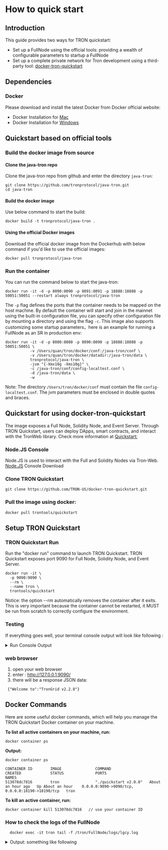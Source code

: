 # How to quick start

## Introduction

This guide provides two ways for TRON quickstart:
- Set up a FullNode using the official tools: providing a wealth of configurable parameters to startup a FullNode
- Set up a complete private network for Tron development using a third-party tool: [docker-tron-quickstart](https://github.com/TRON-US/docker-tron-quickstart)

## Dependencies

### Docker

Please download and install the latest Docker from Docker official website:
* Docker Installation for [Mac](https://docs.docker.com/docker-for-mac/install/)
* Docker Installation for [Windows](https://docs.docker.com/docker-for-windows/install/)   

## Quickstart based on official tools

### Build the docker image from source

#### Clone the java-tron repo

Clone the java-tron repo from github and enter the directory `java-tron`:
```
git clone https://github.com/tronprotocol/java-tron.git
cd java-tron
```

#### Build the docker image

Use below command to start the build:
```
docker build -t tronprotocol/java-tron .
```

#### Using the official Docker images

Download the official docker image from the Dockerhub with below command if you'd like to use the official images:
```
docker pull tronprotocol/java-tron
```

### Run the container

You can run the command below to start the java-tron:
```
docker run -it -d -p 8090:8090 -p 8091:8091 -p 18888:18888 -p 50051:50051 --restart always tronprotocol/java-tron 
```

The `-p` flag defines the ports that the container needs to be mapped on the host machine. By default the container will start and join in the mainnet
using the built-in configuration file, you can specify other configuration file by mounting a directory and using the flag `-c`.
This image also supports customizing some startup parameters，here is an example for running a FullNode as an SR in production env:
```
docker run -it -d -p 8080:8080 -p 8090:8090 -p 18888:18888 -p 50051:50051 \
           -v /Users/quan/tron/docker/conf:/java-tron/conf \
           -v /Users/quan/tron/docker/datadir:/java-tron/data \
           tronprotocol/java-tron \
           -jvm "{-Xmx10g -Xms10g}" \
           -c /java-tron/conf/config-localtest.conf \
           -d /java-tron/data \
           -w 
```
Note: The directory `/Users/tron/docker/conf` must contain the file `config-localtest.conf`. The jvm parameters must be enclosed in double quotes and braces.

## Quickstart for using docker-tron-quickstart

The image exposes a Full Node, Solidity Node, and Event Server. Through TRON Quickstart, users can deploy DApps, smart contracts, and interact with the TronWeb library.
Check more information at [Quickstart:](https://github.com/TRON-US/docker-tron-quickstart)

### Node.JS Console
  Node.JS is used to interact with the Full and Solidity Nodes via Tron-Web.  
  [Node.JS](https://nodejs.org/en/) Console Download
  
### Clone TRON Quickstart  
```shell
git clone https://github.com/TRON-US/docker-tron-quickstart.git
```  

### Pull the image using docker:
```shell
docker pull trontools/quickstart
```  

## Setup TRON Quickstart   
### TRON Quickstart Run
Run the "docker run" command to launch TRON Quickstart. TRON Quickstart exposes port 9090 for Full Node, Solidity Node, and Event Server.
```shell
docker run -it \
  -p 9090:9090 \
  --rm \
  --name tron \
  trontools/quickstart
```  
Notice: the option --rm automatically removes the container after it exits. This is very important because the container cannot be restarted, it MUST be run from scratch to correctly configure the environment.

### Testing

If everything goes well, your terminal console output will look like following : 
 <details>

<summary>Run Console Output </summary>
<!-- **Run Output:** -->
    ```

    [PM2] Spawning PM2 daemon with pm2_home=/root/.pm2
    [PM2] PM2 Successfully daemonized
    [PM2][WARN] Applications eventron not running, starting...
    [PM2] App [eventron] launched (1 instances)
    ┌──────────┬────┬─────────┬──────┬─────┬────────┬─────────┬────────┬─────┬───────────┬──────┬──────────┐
    │ App name │ id │ version │ mode │ pid │ status │ restart │ uptime │ cpu │ mem       │ user │ watching │
    ├──────────┼────┼─────────┼──────┼─────┼────────┼─────────┼────────┼─────┼───────────┼──────┼──────────┤
    │ eventron │ 0  │ N/A     │ fork │ 60  │ online │ 0       │ 0s     │ 0%  │ 25.4 MB   │ root │ disabled │
    └──────────┴────┴─────────┴──────┴─────┴────────┴─────────┴────────┴─────┴───────────┴──────┴──────────┘
    Use `pm2 show <id|name>` to get more details about an app
    Start the http proxy for dApps...
    [HPM] Proxy created: /  ->  http://127.0.0.1:18191
    [HPM] Proxy created: /  ->  http://127.0.0.1:18190
    [HPM] Proxy created: /  ->  http://127.0.0.1:8060

    Tron Quickstart listening on http://127.0.0.1:9090



    ADMIN /admin/accounts-generation
    Sleeping for 1 second...Waiting when nodes are ready to generate 10 accounts...
    (1) Waiting for sync...
    Slept.
    ...
    Loading the accounts and waiting for the node to mine the transactions...
    (1) Waiting for receipts...
    Sending 10000 USDL to TSjfWSWcKCrJ1DbgMZSCbSqNK8DsEfqM9p
    Sending 10000 USDL to THpWnj3dBQ5FrqW1KMVXXYSbHPtcBKeUJY
    Sending 10000 USDL to TWFTHaKdeHWi3oPoaBokyZFfA7q1iiiAAb
    Sending 10000 USDL to TFDGQo6f6dm9ikoV4Rc9NyTxMD5NNiSFJD
    Sending 10000 USDL to TDZZNigWitFp5aE6j2j8YcycF7DVjtogBu
    Sending 10000 USDL to TT8NRMcwdS9P3X9pvPC8JWi3x2zjwxZuhs
    Sending 10000 USDL to TBBJw6Bk7w2NSZeqmzfUPnsn6CwDJAXTv8
    Sending 10000 USDL to TVcgSLpT97mvoiyv5ChyhQ6hWbjYLWdCVB
    Sending 10000 USDL to TYjQd4xrLZQGYMdLJqsTCuXVGapPqUp9ZX
    Sending 10000 USDL to THCw6hPZpFcLCWDcsZg3W77rXZ9rJQPncD
    Sleeping for 3 seconds... Slept.
    (2) Waiting for receipts...
    Sleeping for 3 seconds... Slept.
    (3) Waiting for receipts...
    Sleeping for 3 seconds... Slept.
    (4) Waiting for receipts...
    Sleeping for 3 seconds... Slept.
    (5) Waiting for receipts...
    Sleeping for 3 seconds... Slept.
    (6) Waiting for receipts...
    Sleeping for 3 seconds... Slept.
    (7) Waiting for receipts...
    Done.

    Available Accounts
    ==================

    (0) TSjfWSWcKCrJ1DbgMZSCbSqNK8DsEfqM9p (10000 USDL)
    (1) THpWnj3dBQ5FrqW1KMVXXYSbHPtcBKeUJY (10000 USDL)
    (2) TWFTHaKdeHWi3oPoaBokyZFfA7q1iiiAAb (10000 USDL)
    (3) TFDGQo6f6dm9ikoV4Rc9NyTxMD5NNiSFJD (10000 USDL)
    (4) TDZZNigWitFp5aE6j2j8YcycF7DVjtogBu (10000 USDL)
    (5) TT8NRMcwdS9P3X9pvPC8JWi3x2zjwxZuhs (10000 USDL)
    (6) TBBJw6Bk7w2NSZeqmzfUPnsn6CwDJAXTv8 (10000 USDL)
    (7) TVcgSLpT97mvoiyv5ChyhQ6hWbjYLWdCVB (10000 USDL)
    (8) TYjQd4xrLZQGYMdLJqsTCuXVGapPqUp9ZX (10000 USDL)
    (9) THCw6hPZpFcLCWDcsZg3W77rXZ9rJQPncD (10000 USDL)

    Private Keys
    ==================

    (0) 2b2bddbeea87cecedcaf51eef55877b65725f709d2c0fcdfea0cb52d80acd52b
    (1) f08759925316dc6344af538ebe3a619aeab836a0c254adca903cc764f87b0ee9
    (2) 1afc9f033cf9c6058db366b78a9f1b9c909b1b83397c9aed795afa05e9017511
    (3) f8f5bc70e91fc177eefea43b68c97b66536ac317a9300639e9d32a9db2f18a1f
    (4) 031015272915917056c117d3cc2a03491a8f22ef450af83f6783efddf7064c59
    (5) 5eb25e2c1144f216aa99bbe2139d84bb6dedfb2c1ed72f3df6684a4c6d2cd96b
    (6) f0b781da23992e6a3f536cb60917c3eb6a9c5434fcf441fcb8d7c58c01d6b70e
    (7) 158f60a4379688a77d4a420e2f2a3e014ebf9ed0a1a093d7dc01ba23ebc5c970
    (8) e9342bb9108f46573804890a5301530c2834dce3703cd51ab77fba6161afec00
    (9) 2e9f0c507d2ea98dc4005a1afb1b743c629f7c145ccb55f38f75ae73cf8f605c

    HD Wallet
    ==================
    Mnemonic:      border pulse twenty cruise grief shy need raw clean possible begin climb
    Base HD Path:  m/44'/60'/0'/0/{account_index}
    ```
</details>
  

### web browser ###
1. open your web browser
2. enter : http://127.0.0.1:9090/
3. there will be a response JSON data: 

```
 {"Welcome to":"TronGrid v2.2.8"}
```

## Docker Commands 
Here are some useful docker commands, which will help you manage the TRON Quickstart Docker container on your machine. 

**To list all active containers on your machine, run:**
```shell
docker container ps
```  
**Output:**
```shell
docker container ps

CONTAINER ID        IMAGE               COMMAND                 CREATED             STATUS              PORTS                                              NAMES
513078dc7816        tron                "./quickstart v2.0.0"   About an hour ago   Up About an hour    0.0.0.0:9090->9090/tcp, 0.0.0.0:18190->18190/tcp   tron
```  
**To kill an active container, run:**
```shell
docker container kill 513078dc7816   // use your container ID
```  

### How to check the logs of the FullNode ###
```
  docker exec -it tron tail -f /tron/FullNode/logs/lgcy.log 
```

 <details>

<summary>Output: something like following </summary>

  ```
  number=204
  parentId=00000000000000cb0985978b3c780e4219dc51e4329beecabe7b71f99d269985
  witness address=41928c9af0651632157ef27a2cf17ca72c575a4d21
  generated by myself=true
  generate time=2019-12-09 18:33:33.0
  txs are empty
  ]
  18:33:33.008 INFO  [Thread-5] [DB](Manager.java:1095) pushBlock block number:204, cost/txs:1/0
  18:33:33.008 INFO  [Thread-5] [witness](WitnessService.java:283) Produce block successfully, blockNumber:204, abSlot[525305471], blockId:00000000000000ccc37f1f5c2ceb574d14c490e3d0b86909855646f9384ba666, transactionSize:0, blockTime:2019-12-09T18:33:33.000Z, parentBlockId:00000000000000cb0985978b3c780e4219dc51e4329beecabe7b71f99d269985
  18:33:33.008 INFO  [Thread-5] [net](AdvService.java:156) Ready to broadcast block Num:204,ID:00000000000000ccc37f1f5c2ceb574d14c490e3d0b86909855646f9384ba666
  ........  etc
  ```
</details>
